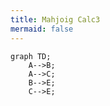 ```yaml
---
title: Mahjoig Calc3
mermaid: false
---
```


```mermaid
graph TD;
    A-->B;
    A-->C;
    B-->E;
    C-->E;
```
